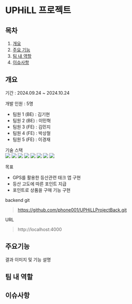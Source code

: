 # UPHiLL 프로젝트
## 목차
1. [개요](#개요)
2. [주요 기능](#주요기능)
3. [팀 내 역할](#팀-내-역할)
4. [이슈사항](#이슈사항)

## 개요
 기간 : 2024.09.24 ~ 2024.10.24 <br>

 개발 인원 : 5명 
 - 팀원 1 (BE) : 김기현
 - 팀원 2 (BE) : 이민혁
 - 팀원 3 (FE) : 김민지
 - 팀원 4 (FE) : 박상철
 - 팀원 5 (FE) : 이경재

기술 스택   
<img src="https://img.shields.io/badge/CSS3-1572B6?style=for-the-badge&logo=CSS3&logoColor=white"> <img src="https://img.shields.io/badge/HTML-D0654C?style=for-the-badge&logo=HTML5&logoColor=white"> <img src="https://img.shields.io/badge/JavaScript-F7DF1E?style=for-the-badge&logo=JavaScript&logoColor=black"> <img src="https://img.shields.io/badge/Typescript-3D6AAC?style=for-the-badge&logo=Typescript&logoColor=white"> <img src="https://img.shields.io/badge/node.js-339933?style=for-the-badge&logo=Node.js&logoColor=white"> 
<img src="https://img.shields.io/badge/-NestJs-ea2845?style=for-the-badge&logo=nestjs&logoColor=white"> <img src="https://img.shields.io/badge/Sequelize-52B0E7?style=for-the-badge&logo=sequelize&labelColor=52B0E7&logoColor=FFF"> <img src="https://shields.io/badge/MySQL-blue?logo=mysql&style=for-the-badge&logoColor=white&labelColor=blue"> 


목표
 - GPS를 활용한 등산관련 태크 앱 구현
 - 등산 고도에 따른 포인트 지급
 - 포인트로 상품을 구매 기능 구현 

backend git 
> https://github.com/phone001/UPHiLLProjectBack.git

URL
> http://localhost:4000

## 주요기능
 결과 이미지 및 기능 설명
## 팀 내 역할 

## 이슈사항
